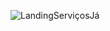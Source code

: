 ![LandingServiçosJá](https://github.com/user-attachments/assets/ea529747-c2bd-4f13-96d2-44ab05efbeca)
